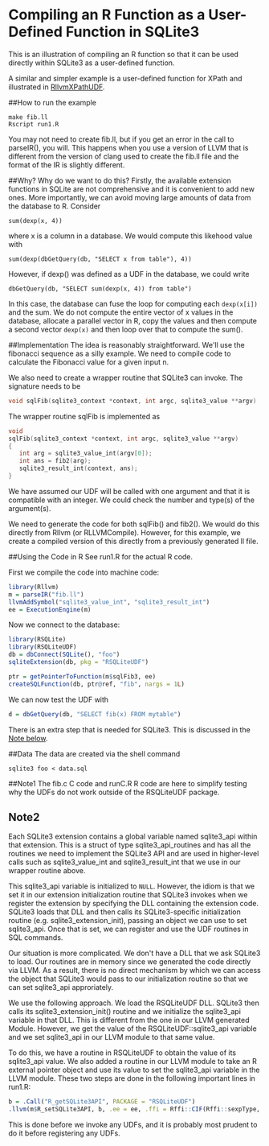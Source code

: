 # Compiling an R Function as a User-Defined Function in SQLite3

This is an illustration of compiling an R function so that it can be used directly within
SQLite3 as a user-defined function.

A similar and simpler example is a user-defined function for XPath and illustrated in
[RllvmXPathUDF](https://github.com/duncantl/RllvmXPathUDF).

##How to run the example
```
make fib.ll
Rscript run1.R
```
You may not need to create fib.ll, but if you get an error in the call to parseIR(),
you will.  This happens when you use a version of LLVM that is different from
the version of clang used to create the fib.ll file and the format of the IR is slightly different.


##Why?
Why do we want to do this? Firstly, the available extension functions in SQLite 
are not comprehensive and it is convenient to add new ones.
More importantly, we can avoid moving large amounts of data from the database to R.
Consider 
```
sum(dexp(x, 4))
```
where x is a column in a database.
We would compute this likehood value with
``` 
sum(dexp(dbGetQuery(db, "SELECT x from table"), 4))
```
However, if dexp() was defined as a UDF in the database, we could write
```
dbGetQuery(db, "SELECT sum(dexp(x, 4)) from table")
```
In this case, the database can fuse the loop for computing each `dexp(x[i])` and the sum.
We do not compute the entire vector of x values in the database, allocate a parallel vector
in R, copy the values and then compute a second vector `dexp(x)` and then loop over that 
to compute the sum().


##Implementation
The idea is reasonably straightforward. We'll use the fibonacci sequence as a silly example.
We need to compile code to calculate the Fibonacci value for a given input n.

We also need to create a wrapper routine that SQLite3 can invoke. 
The signature needs to be
```c
void sqlFib(sqlite3_context *context, int argc, sqlite3_value **argv)
```
The wrapper routine sqlFib is implemented as
```c
void
sqlFib(sqlite3_context *context, int argc, sqlite3_value **argv)
{
   int arg = sqlite3_value_int(argv[0]);
   int ans = fib2(arg);
   sqlite3_result_int(context, ans);
}
```
We have assumed our UDF will be called with one argument and that it is compatible with an integer.
We could check the number and type(s) of the argument(s).

We need to generate the code for both sqlFib() and fib2().
We would do this directly from Rllvm (or RLLVMCompile). However, for this example,
we create a compiled version of this directly from a previously generated ll file.

##Using the Code in R
See run1.R for the actual R code.

First we compile the code into machine code:
```r
library(Rllvm)
m = parseIR("fib.ll")
llvmAddSymbol("sqlite3_value_int", "sqlite3_result_int")
ee = ExecutionEngine(m)
```

Now we connect to the database:
```r
library(RSQLite)
library(RSQLiteUDF)
db = dbConnect(SQLite(), "foo")
sqliteExtension(db, pkg = "RSQLiteUDF") 
```

```r
ptr = getPointerToFunction(m$sqlFib3, ee)
createSQLFunction(db, ptr@ref, "fib", nargs = 1L)
```

We can now test the UDF with 
```r
d = dbGetQuery(db, "SELECT fib(x) FROM mytable")
```

There is an extra step that is needed for SQLite3. This is discussed in the <a href="#Note2">Note below</a>.


##Data
The data are created via the shell command
```
sqlite3 foo < data.sql
```



##Note1
The fib.c C code and runC.R R code are here to simplify testing why the UDFs do not work outside
of the RSQLiteUDF package.

<h2><a name="Note2">Note2</a></h2>
Each SQLite3 extension contains a global variable named sqlite3_api within that extension.
This is a struct of type sqlite3_api_routines and has all the routines we need to implement the
SQLite3 API and are used in higher-level calls such as sqlite3_value_int and
sqlite3_result_int that we use in our wrapper routine above.

This sqlite3_api variable is initialized to `NULL`.  However, the idiom is that we set it in our
extension initialization routine that SQLite3 invokes when we register the extension by specifying
the DLL containing the extension code.  SQLite3 loads that DLL and then calls its SQLite3-specific
initialization routine (e.g. sqlite3_extension_init), passing an object we can use to set
sqlite3_api.  Once that is set, we can register and use the UDF routines in SQL commands.

Our situation is more complicated. We don't have a DLL that we ask SQLite3 to load.
Our routines are in memory since we generated the code directly via LLVM.
As a result, there is no direct mechanism by which we can access the object that SQLite3
would pass to our initialization routine so that we can set sqlite3_api approriately.

We use the following approach.  We load the RSQLiteUDF DLL. SQLite3 then calls
its sqlite3_extension_init() routine and we initialize the sqlite3_api variable
in that DLL.  This is different from the one in our LLVM generated Module.
However, we get the value of the RSQLiteUDF::sqlite3_api variable and we set
sqlite3_api  in our LLVM module to that same value. 

To do this, we have a routine in RSQLiteUDF to obtain the value of its sqlite3_api value.
We also added a routine in our LLVM module to take an R external pointer object and use
its value to set the sqlite3_api variable in the LLVM module.
These two steps are done in the following important lines in run1.R:
```r
b = .Call("R_getSQLite3API", PACKAGE = "RSQLiteUDF")
.llvm(m$R_setSQLite3API, b, .ee = ee, .ffi = Rffi::CIF(Rffi::sexpType, list(Rffi::sexpType)))
```
This is done before we invoke any UDFs, and it is probably most prudent to do it before
registering any UDFs.




